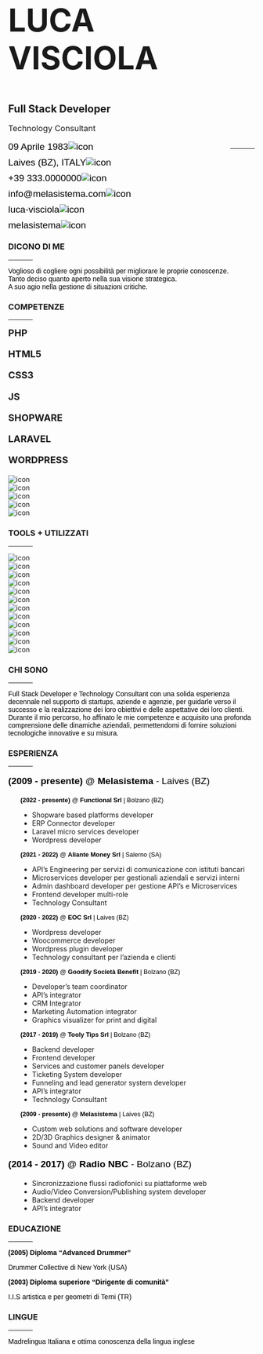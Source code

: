 <link rel="stylesheet" href="assets/css/style.css">
 <style>
@import url('https://fonts.googleapis.com/css2?family=Rubik:ital,wght@0,300..900;1,300..900&display=swap');

/**
General Style
    Structure
 */
body {
    margin: 0;
    padding: 0;
    width: 100%;
    height: 100%;
    background: rgba(0, 0, 0, 0.1);
    display: flex;
    justify-content: center;
}
.left-column {
    flex: 1 1 auto;
    max-width: 350px;
    padding-right:50px;
}
.right-column {
    flex: 3 1 auto;
    max-width: 475px;
    border-left: 3px solid black;
    padding-left:50px;
}
/**
General Style
    Typography
 */
h1,h2,h3,h4,h5,h6 {
    font-family: "Rubik", sans-serif;
    font-optical-sizing: auto;
    color:black;
    font-weight: bold;
    font-style: normal;
    font-size:1.5rem;
    margin: unset;
    text-shadow: 0 2px 2px rgba(86, 86, 86, 0.2);
}
p {
    font-family: "Rubik", sans-serif;
    font-optical-sizing: auto;
    color:black;
}
a {
    text-decoration: none;
    color: black;
}
ul>li {
    font-family: "Rubik", sans-serif;
    color:black;
    font-size: 0.8rem;
    font-optical-sizing: auto;
    list-style: circle;
}

/**
General Style
    Helper classes
 */
.mt-2em {
    margin-top:2em;
}

.blurry-out {
    filter: blur(4px);
}

/**
Elements
    Separator
 */
.separator {
    width: 100%;
    height: 3px;
    background-color: black;
    margin: 7px 0px 7px 0px;
}
.separator.keep-right {
    float: right;
    width: 50px;
    margin-inline-start: 30px;
    margin-inline-end: 0px;
}
.separator.keep-left {
    width: 50px;
    margin-inline-start: 0px;
    margin-inline-end: 30px;
}

/**
Elements
    Slider
 */
.slider-wrapper {
    display: flex;
    align-items: center;
    justify-content: space-between;
    margin-bottom:20px;
}
.slider {
    width: 200px;
    height: 7px;
    background-color: #ccc;
    position: relative;
}
.track {
    height: 100%;
    border-radius: 5px;
    background: linear-gradient(to right, #333, #000, #333); /* Adjust colors as needed */
}
.handle {
    position: absolute;
    top: -7px;
    left: 0;
    width: 20px;
    height: 20px;
    border-radius: 50%;
    border: 1px solid #545252;
    cursor: pointer;
    box-shadow: 0 3px 10px rgb(0 0 0 / 0.3);
    background: radial-gradient(circle at top, rgb(80, 80, 80), #1c1c1c);
}
.slider.slider-php .handle {
    left: 85%;
}
.slider.slider-html5 .handle {
    left: 85%;
}
.slider.slider-css3 .handle {
    left: 70%;
}
.slider.slider-js .handle {
    left: 75%;
}
.slider.slider-shopware .handle {
    left: 87%;
}
.slider.slider-laravel .handle {
    left: 78%;
}
.slider.slider-wordpress .handle {
    left: 90%;
}
.slider-wrapper h3 {
    margin-top: unset;
    font-size: 1.2rem;
}

/**
Content Style
 */
.content-wrapper {
    background-color: white;
    padding: 100px 80px 100px 80px;
    display: flex;
    justify-content: space-around;
    margin: 40px;
    box-shadow: 0 3px 10px rgb(0 0 0 / 0.3);
    min-height: 1280px;
    max-width: 900px;
}

/**
Content Style
    General
 */
.icon img {
    width: 30px;
    margin-left:25px;
    filter: drop-shadow(0 2px 2px rgba(86, 86, 86, 0.2));
}

/**
Content Style
    Resume Heading
 */
.resume-heading {
    display: flex;
    flex-direction: column;
    align-items: end;
    text-align: right;

}
h1.resume-name {
    font-size: 4rem;
}
h3.resume-job-position-two {
    margin-top: 3px;
    font-weight: 400;
    text-shadow: none;
}

/**
Content Style
    Resume Personal Info
 */
.resume-personal-info {
    display: flex;
    flex-direction: column;
    align-items: end;
    text-align: right;
    margin-top:50px;

}
.resume-personal-info p {
    display: flex;
    align-items: center;
    font-size: 1.2rem;
    font-weight: 300;
    margin: 0px 0px 10px 0px;
}

/**
Content Style
    About Me
 */
.resume-about-me {
    display: flex;
    flex-direction: column;
    align-items: start;

}
.resume-about-me p {
    font-weight: 300;
}

/**
Content Style
    Tools and languages
 */
.tools-group,
.languages-group {
    display: flex;
    flex-wrap: wrap;
    justify-content: space-between;
    align-items: center;
}
.tools-group>* {
    flex: 1 1 50px;
}
.tools-group .tool-icon img,
.languages-group .language-icon img {
    width: 50px;
    margin-bottom:1em;
    filter: drop-shadow(0 2px 2px rgba(86, 86, 86, 0.2));
}

/**
Content Style
    Who i am
 */
.resume-who-am-i p {
    font-weight: 300;
}

/**
Content Style
    Experience
 */
.experience-group {}
.experience-group .experience-group-heading p {
    font-size:1.2rem;
}
.experience-sub-group {
    padding-left:25px;
}
.experience-sub-group p {
    font-size: 0.8rem;
}

/**
Content Style
    Education
 */
.education-group p:not(.education-heading) {
    font-size: 0.8rem;
}
</style>
<body>
    <div class="content-wrapper">
    <section class="left-column">
        <div class="resume-heading">
            <h1 class="resume-name">LUCA <br>VISCIOLA</h1>
            <h2 class="resume-job-position-one">Full Stack Developer</h2>
            <h3 class="resume-job-position-two">Technology Consultant</h3>
        </div>
        <hr class="separator keep-right">
        <div class="resume-personal-info mt-2em">
            <p>09 Aprile 1983 <span class="icon"><img src="assets/svg/smile.svg" alt="icon"></span></p>
            <p>Laives (BZ), ITALY <span class="icon"><img src="assets/svg/map.svg" alt="icon"></span></p>
            <p>
                <span class="blurry-out">+39 333.0000000</span>
                <span class="icon"><img src="assets/svg/phone.svg" alt="icon"></span>
            </p>
            <p><a href="mailto:info@melasistema.com">info@melasistema.com</a> <span class="icon"><img src="assets/svg/mail.svg" alt="icon"></span></p>
            <p><a href="https://www.linkedin.com/in/luca-visciola/" target="_blank">luca-visciola</a> <span class="icon"><img src="assets/svg/linkedin.svg" alt="icon"></span></p>
            <p><a href="https://github.com/melasistema" target="_blank">melasistema</a> <span class="icon"><img src="assets/svg/github.svg" alt="icon"></span></p>
        </div>
        <div class="resume-about-me mt-2em">
            <h3 class="">DICONO DI ME</h3>
            <hr  class="separator keep-left">
            <p>Voglioso di cogliere ogni possibilità per migliorare le proprie conoscenze.
                <br>Tanto deciso quanto aperto nella sua visione strategica.
                <br>A suo agio nella gestione di situazioni critiche.</p>
        </div>
        <div class="resume-know-how mt-2em">
            <h3 class="">COMPETENZE</h3>
            <hr  class="separator keep-left">
            <div class="slider-group mt-2em">
                <div class="slider-wrapper">
                    <h3>PHP</h3>
                    <div class="slider slider-php">
                        <div class="track"></div>
                        <div class="handle"></div>
                    </div>
                </div>
                <div class="slider-wrapper">
                    <h3>HTML5</h3>
                    <div class="slider slider-html5">
                        <div class="track"></div>
                        <div class="handle"></div>
                    </div>
                </div>
                <div class="slider-wrapper">
                    <h3>CSS3</h3>
                    <div class="slider slider-css3">
                        <div class="track"></div>
                        <div class="handle"></div>
                    </div>
                </div>
                <div class="slider-wrapper">
                    <h3>JS</h3>
                    <div class="slider slider-js">
                        <div class="track"></div>
                        <div class="handle"></div>
                    </div>
                </div>
                <div class="slider-wrapper">
                    <h3>SHOPWARE</h3>
                    <div class="slider slider-shopware">
                        <div class="track"></div>
                        <div class="handle"></div>
                    </div>
                </div>
                <div class="slider-wrapper">
                    <h3>LARAVEL</h3>
                    <div class="slider slider-laravel">
                        <div class="track"></div>
                        <div class="handle"></div>
                    </div>
                </div>
                <div class="slider-wrapper">
                    <h3>WORDPRESS</h3>
                    <div class="slider slider-wordpress">
                        <div class="track"></div>
                        <div class="handle"></div>
                    </div>
                </div>
            </div>
            <div class="languages-group mt-2em">
                <div class="language-icon">
                    <img src="assets/svg/tools/php.svg" alt="icon">
                </div>
                <div class="language-icon">
                    <img src="assets/svg/tools/mysql.svg" alt="icon">
                </div>
                <div class="language-icon">
                    <img src="assets/svg/tools/html5.svg" alt="icon">
                </div>
                <div class="language-icon">
                    <img src="assets/svg/tools/css-3.svg" alt="icon">
                </div>
                <div class="language-icon">
                    <img src="assets/svg/tools/javascript.svg" alt="icon">
                </div>
            </div>
        </div>
        <div class="resume-tools mt-2em">
            <h3 class="">TOOLS + UTILIZZATI</h3>
            <hr  class="separator keep-left">
            <div class="tools-group">
                <div class="tool-icon">
                    <img src="assets/svg/tools/laravel.svg" alt="icon">
                </div>
                <div class="tool-icon">
                    <img src="assets/svg/tools/shopware.svg" alt="icon">
                </div>
                <div class="tool-icon">
                    <img src="assets/svg/tools/wordpress.svg" alt="icon">
                </div>
                <div class="tool-icon">
                    <img src="assets/svg/tools/symfony.svg" alt="icon">
                </div>
                <div class="tool-icon">
                    <img src="assets/svg/tools/vue.svg" alt="icon">
                </div>
                <div class="tool-icon">
                    <img src="assets/svg/tools/nodejs.svg" alt="icon">
                </div>
                <div class="tool-icon">
                    <img src="assets/svg/tools/jquery.svg" alt="icon">
                </div>
                <div class="tool-icon">
                    <img src="assets/svg/tools/sass.svg" alt="icon">
                </div>
                <div class="tool-icon">
                    <img src="assets/svg/tools/npm.svg" alt="icon">
                </div>
                <div class="tool-icon">
                    <img src="assets/svg/tools/composer.svg" alt="icon">
                </div>
                <div class="tool-icon">
                    <img src="assets/svg/tools/phpstorm.svg" alt="icon">
                </div>
                <div class="tool-icon">
                    <img src="assets/svg/tools/git.svg" alt="icon">
                </div>
            </div>
        </div>
    </section>
    <section class="right-column">
        <div class="resume-who-am-i">
            <h3 class="">CHI SONO</h3>
            <hr  class="separator keep-left">
            <p>Full Stack Developer e Technology Consultant con una solida esperienza decennale nel supporto di startups, aziende e agenzie, per guidarle verso il successo e la realizzazione dei loro obiettivi e delle aspettative dei loro clienti.
                Durante il mio percorso, ho affinato le mie competenze e acquisito una profonda comprensione delle dinamiche aziendali, permettendomi di fornire soluzioni tecnologiche innovative e su misura.</p>
        </div>
        <div class="resume-experience mt-2em">
            <h3 class="">ESPERIENZA</h3>
            <hr  class="separator keep-left">
            <div class="experience-group mt-2em">
                <div class="experience-group-heading">
                    <p><b>(2009 - presente)</b>  @ <b><a href="https://melasistema.com" target="_blank">Melasistema</a></b> - Laives (BZ)</p>
                </div>
                <div class="experience-sub-group">
                    <p><b>(2022 - presente)</b> @ <b><a href="https://functionalcompany.com" target="_blank">Functional Srl</a></b> | Bolzano (BZ)</p>
                    <ul>
                        <li>Shopware based platforms developer</li>
                        <li>ERP Connector developer</li>
                        <li>Laravel micro services developer</li>
                        <li>Wordpress developer</li>
                    </ul>
                </div>
                <div class="experience-sub-group">
                    <p><b>(2021 - 2022)</b> @ <b>Aliante Money Srl</b> | Salerno (SA)</p>
                    <ul>
                        <li>API’s Engineering per servizi di comunicazione con istituti bancari</li>
                        <li>Microservices developer per gestionali aziendali e servizi interni</li>
                        <li>Admin dashboard developer per gestione API’s e Microservices</li>
                        <li>Frontend developer multi-role</li>
                        <li>Technology Consultant</li>
                    </ul>
                </div>
                <div class="experience-sub-group">
                    <p><b>(2020 - 2022)</b> @ <b>EOC Srl </b> | Laives (BZ)</p>
                    <ul>
                        <li>Wordpress developer</li>
                        <li>Woocommerce developer</li>
                        <li>Wordpress plugin developer</li>
                        <li>Technology consultant per l’azienda e clienti</li>
                    </ul>
                </div>
                <div class="experience-sub-group">
                    <p><b>(2019 - 2020)</b> @ <b>Goodify Società Benefit </b> | Bolzano (BZ)</p>
                    <ul>
                        <li>Developer’s team coordinator</li>
                        <li>API’s integrator</li>
                        <li>CRM Integrator</li>
                        <li>Marketing Automation integrator</li>
                        <li>Graphics visualizer for print and digital</li>
                    </ul>
                </div>
                <div class="experience-sub-group">
                    <p><b>(2017 - 2019)</b> @ <b>Tooly Tips Srl </b> | Bolzano (BZ)</p>
                    <ul>
                        <li>Backend developer</li>
                        <li>Frontend developer</li>
                        <li>Services and customer panels developer</li>
                        <li>Ticketing System developer</li>
                        <li>Funneling and lead generator system developer</li>
                        <li>API’s integrator</li>
                        <li>Technology Consultant</li>
                    </ul>
                </div>
                <div class="experience-sub-group">
                    <p><b>(2009 - presente)</b> @ <b>Melasistema </b> | Laives (BZ)</p>
                    <ul>
                        <li>Custom web solutions and software developer</li>
                        <li>2D/3D Graphics designer & animator</li>
                        <li>Sound and Video editor</li>
                    </ul>
                </div>
                <div class="experience-group-heading mt-2em">
                    <p><b>(2014 - 2017)</b>  @ <b>Radio NBC</b> - Bolzano (BZ)</p>
                </div>
                <div class="experience-sub-group">
                    <ul>
                        <li>Sincronizzazione flussi radiofonici su piattaforme web</li>
                        <li>Audio/Video Conversion/Publishing system developer</li>
                        <li>Backend developer</li>
                        <li>API’s integrator</li>
                    </ul>
                </div>
            </div>
        </div>
        <div class="resume-education mt-2em">
            <h3 class="">EDUCAZIONE</h3>
            <hr  class="separator keep-left">
            <div class="education-group mt-2em">
                <div class="experience-group-heading">
                    <p class="education-heading"><b>(2005) Diploma “Advanced Drummer”</b></p>
                    <p>Drummer Collective di New York (USA)</p>
                    <p class="education-heading"><b>(2003) Diploma superiore “Dirigente di comunità”</b></p>
                    <p>I.I.S artistica e per geometri di Terni (TR)</p>
                </div>
            </div>
        </div>
        <div class="resume-language mt-2em">
            <h3 class="">LINGUE</h3>
            <hr  class="separator keep-left">
            <div class="language-group mt-2em">
                <div class="experience-group-heading">
                    <p>Madrelingua Italiana e ottima conoscenza della lingua inglese</p>
                </div>
            </div>
        </div>
    </section>
</div>
</body>
